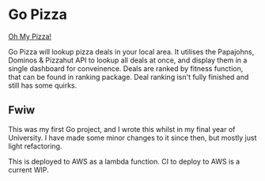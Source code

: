 # Go Pizza

[Oh My Pizza!](https://www.ohmy.pizza/)

Go Pizza will lookup pizza deals in your local area.
It utilises the Papajohns, Dominos & Pizzahut API to lookup all deals at once, and display them in a single dashboard for conveinence.
Deals are ranked by fitness function, that can be found in ranking package.
Deal ranking isn't fully finished and still has some quirks.

## Fwiw

This was my first Go project, and I wrote this whilst in my final year of University.
I have made some minor changes to it since then, but mostly just light refactoring.

This is deployed to AWS as a lambda function.
CI to deploy to AWS is a current WIP.
